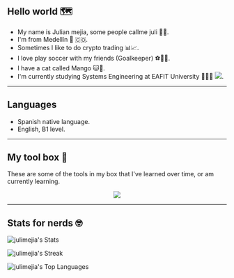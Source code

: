 ## Hello world 🗺️

- My name is Julian mejia, some people callme juli 🧒🏾.
- I'm from Medellín 🌄 🇨🇴.
- Sometimes I like to do crypto trading  📊📈.
- I love play soccer with my friends (Goalkeeper) ⚽️🧤🥅.
- I have a cat called Mango 🐱🥭.
- I'm currently studying Systems Engineering at EAFIT University 👨🏿‍💻 [![](https://github.com/yammadev/flag-icons/blob/master/png/CO.png)](https://es.wikipedia.org/wiki/Colombia).

---

## Languages

- Spanish native language.
- English, B1 level.

---

## My tool box 🧰

These are some of the tools in my box that I've learned over time, or am currently learning.

<p align="center">
  <a href="https://skillicons.dev">
    <img src="https://skillicons.dev/icons?i=git,github,java,python,django,react,html,css,javascript,nodejs,mongodb,postgresql,vscode,cs,aws,docker,dotnet" />
  </a>
</p>

---

## Stats for nerds 🤓

![julimejia's Stats](https://github-readme-stats.vercel.app/api?username=julimejia&theme=tokyonight&show_icons=true&hide_border=true&count_private=true)

![julimejia's Streak](https://github-readme-streak-stats.herokuapp.com/?user=julimejia&theme=tokyonight&hide_border=true)

![julimejia's Top Languages](https://github-readme-stats.vercel.app/api/top-langs/?username=julimejia&theme=tokyonight&show_icons=true&hide_border=true&layout=compact)
